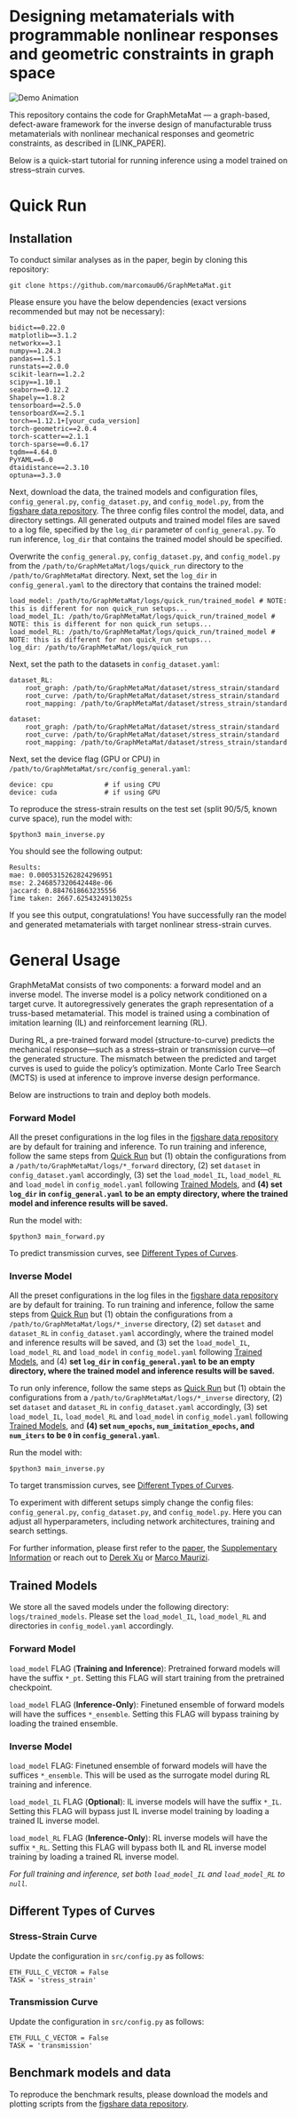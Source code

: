 
# Designing metamaterials with programmable nonlinear responses and geometric constraints in graph space
![Demo Animation](Supplementary%20Video%202.gif)

This repository contains the code for GraphMetaMat — a graph-based, defect-aware framework for the inverse design of manufacturable truss metamaterials with nonlinear mechanical responses and geometric constraints, as described in [LINK_PAPER].

Below is a quick-start tutorial for running inference using a model trained on stress–strain curves.

# Quick Run

## Installation
To conduct similar analyses as in the paper, begin by cloning this repository:
```
git clone https://github.com/marcomau06/GraphMetaMat.git
```
Please ensure you have the below dependencies (exact versions recommended but may not be necessary):
```
bidict==0.22.0
matplotlib==3.1.2
networkx==3.1
numpy==1.24.3
pandas==1.5.1
runstats==2.0.0
scikit-learn==1.2.2
scipy==1.10.1
seaborn==0.12.2
Shapely==1.8.2
tensorboard==2.5.0
tensorboardX==2.5.1
torch==1.12.1+[your_cuda_version]
torch-geometric==2.0.4
torch-scatter==2.1.1
torch-sparse==0.6.17
tqdm==4.64.0
PyYAML==6.0
dtaidistance==2.3.10
optuna==3.3.0
```

Next, download the data, the trained models and configuration files, `config_general.py`, `config_dataset.py`, and `config_model.py`, from the [figshare data repository](https://doi.org/10.6084/m9.figshare.28773806). The three config files control the model, data, and directory settings. All generated outputs and trained model files are saved to a log file, specified by the `log_dir` parameter of `config_general.py`. To run inference, `log_dir` that contains the trained model should be specified.

Overwrite the `config_general.py`, `config_dataset.py`, and `config_model.py` from the `/path/to/GraphMetaMat/logs/quick_run` directory to the `/path/to/GraphMetaMat` directory. Next, set the `log_dir` in `config_general.yaml` to the directory that contains the trained model:

```
load_model: /path/to/GraphMetaMat/logs/quick_run/trained_model # NOTE: this is different for non quick_run setups...
load_model_IL: /path/to/GraphMetaMat/logs/quick_run/trained_model # NOTE: this is different for non quick_run setups...
load_model_RL: /path/to/GraphMetaMat/logs/quick_run/trained_model # NOTE: this is different for non quick_run setups...
log_dir: /path/to/GraphMetaMat/logs/quick_run
```
Next, set the path to the datasets in `config_dataset.yaml`:
```
dataset_RL:
    root_graph: /path/to/GraphMetaMat/dataset/stress_strain/standard
    root_curve: /path/to/GraphMetaMat/dataset/stress_strain/standard
    root_mapping: /path/to/GraphMetaMat/dataset/stress_strain/standard

dataset:
    root_graph: /path/to/GraphMetaMat/dataset/stress_strain/standard
    root_curve: /path/to/GraphMetaMat/dataset/stress_strain/standard
    root_mapping: /path/to/GraphMetaMat/dataset/stress_strain/standard
```

Next, set the device flag (GPU or CPU) in `/path/to/GraphMetaMat/src/config_general.yaml`:

```
device: cpu             # if using CPU
device: cuda            # if using GPU
```

To reproduce the stress-strain results on the test set (split 90/5/5, known curve space), run the model with:
```
$python3 main_inverse.py
```

You should see the following output:
```
Results:
mae: 0.0005315262824296951
mse: 2.246857320642448e-06
jaccard: 0.8847618663235556
Time taken: 2667.6254324913025s
```

If you see this output, congratulations! You have successfully ran the model and generated metamaterials with target nonlinear stress-strain curves. 

# General Usage
GraphMetaMat consists of two components: a forward model and an inverse model.
The inverse model is a policy network conditioned on a target curve. It autoregressively generates the graph representation of a truss-based metamaterial. This model is trained using a combination of imitation learning (IL) and reinforcement learning (RL).

During RL, a pre-trained forward model (structure-to-curve) predicts the mechanical response—such as a stress–strain or transmission curve—of the generated structure. The mismatch between the predicted and target curves is used to guide the policy’s optimization. Monte Carlo Tree Search (MCTS) is used at inference to improve inverse design performance.

Below are instructions to train and deploy both models.

### Forward Model
All the preset configurations in the log files in the [figshare data repository](https://doi.org/10.6084/m9.figshare.28773806) are by default for training and inference. To run training and inference, follow the same steps from [Quick Run](#quick-run) but (1) obtain the configurations from a `/path/to/GraphMetaMat/logs/*_forward` directory, (2) set `dataset` in `config_dataset.yaml` accordingly, (3) set the `load_model_IL`, `load_model_RL` and `load_model` in `config_model.yaml` following [Trained Models](#trained-models), and **(4) set `log_dir` in `config_general.yaml` to be an empty directory, where the trained model and inference results will be saved.**

Run the model with:
```
$python3 main_forward.py
```
To predict transmission curves, see [Different Types of Curves](#Transmission-Curve).

### Inverse Model

All the preset configurations in the log files in the [figshare data repository](https://doi.org/10.6084/m9.figshare.28773806) are by default for training. To run training and inference, follow the same steps from [Quick Run](#quick-run) but (1) obtain the configurations from a `/path/to/GraphMetaMat/logs/*_inverse` directory, (2) set `dataset` and `dataset_RL` in `config_dataset.yaml` accordingly, where the trained model and inference results will be saved, and (3) set the `load_model_IL`, `load_model_RL` and `load_model` in `config_model.yaml` following [Trained Models](#trained-models), and (4) **set `log_dir` in `config_general.yaml` to be an empty directory, where the trained model and inference results will be saved.**

To run only inference, follow the same steps as [Quick Run](#quick-run) but (1) obtain the configurations from a `/path/to/GraphMetaMat/logs/*_inverse` directory, (2) set `dataset` and `dataset_RL` in `config_dataset.yaml` accordingly, (3) set `load_model_IL`, `load_model_RL` and `load_model` in `config_model.yaml` following [Trained Models](#trained-models), and **(4) set `num_epochs`, `num_imitation_epochs`, and `num_iters` to be `0` in `config_general.yaml`**.

Run the model with:
```
$python3 main_inverse.py
```
To target transmission curves, see [Different Types of Curves](#Transmission-Curve).


To experiment with different setups simply change the config files: `config_general.py`, `config_dataset.py`, and `config_model.py`. Here you can adjust all hyperparameters, including network architectures, training and search settings. 

For further information, please first refer to the [paper](), the [Supplementary Information]() or reach out to [Derek Xu](mailto:derekqxu@ucla.edu) or [Marco Maurizi](mailto:marcomaurizi06@gmail.com).

## Trained Models

We store all the saved models under the following directory: `logs/trained_models`. Please set the `load_model_IL`, `load_model_RL` and  directories in `config_model.yaml` accordingly.

### Forward Model

`load_model` FLAG (**Training and Inference**): Pretrained forward models will have the suffix `*_pt`. Setting this FLAG will start training from the pretrained checkpoint.

`load_model` FLAG (**Inference-Only**): Finetuned ensemble of forward models will have the suffices `*_ensemble`. Setting this FLAG will bypass training by loading the trained ensemble.

### Inverse Model

`load_model` FLAG: Finetuned ensemble of forward models will have the suffices `*_ensemble`. This will be used as the surrogate model during RL training and inference.

`load_model_IL` FLAG (**Optional**): IL inverse models will have the suffix `*_IL`. Setting this FLAG will bypass just IL inverse model training by loading a trained IL inverse model.

`load_model_RL` FLAG (**Inference-Only**): RL inverse models will have the suffix `*_RL`. Setting this FLAG will bypass both IL and RL inverse model training by loading a trained RL inverse model.

_For full training and inference, set both `load_model_IL` and `load_model_RL` to `null`._

## Different Types of Curves

### Stress-Strain Curve

Update the configuration in `src/config.py` as follows:
```
ETH_FULL_C_VECTOR = False
TASK = 'stress_strain'
```

### Transmission Curve

Update the configuration in `src/config.py` as follows:
```
ETH_FULL_C_VECTOR = False
TASK = 'transmission'
```

## Benchmark models and data

To reproduce the benchmark results, please download the models and plotting scripts from the [figshare data repository](https://doi.org/10.6084/m9.figshare.28773806).
